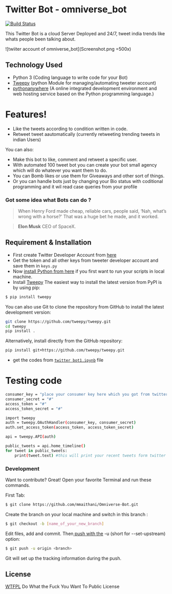 # Twitter Bot - omniverse_bot
[![Build Status](https://travis-ci.org/joemccann/dillinger.svg?branch=master)](https://travis-ci.org/joemccann/dillinger)

This Twitter Bot is a cloud Server Deployed and 24/7, tweet india trends like 
whats people been talking about.

![twiiter account of omniverse_bot](Screenshot.png =500x)

## Technology Used
  - Python 3 (Coding language to write code for your Bot) 
  - [Tweepy](http://docs.tweepy.org/en/latest/getting_started.html) (python Module for managing/automating tweeter account)
  - [pythonanywhere](https://www.pythonanywhere.com/) (A online integrated development environment and web hosting service based on the Python programming language.)

# Features!

  - Like the tweets according to condition written in code.
  - Retweet tweet aautomatically (currently retweeting trending tweets in indian Users)

You can also:
  - Make this bot to like, comment and retweet a specific user.
  - With automated 100 tweet bot you can create your bot small agency which will do whatever you want them to do.
  - You can Bomb likes or use them for Giveaways and other sort of things.
  - Or you can handle bots just by changing your Bio status with coditional programming and it wil read case queries from your profile

### Got some idea what Bots can do ?

> When Henry Ford made cheap, reliable cars, people said, 
> ‘Nah, what’s wrong with a horse?’ That was a huge bet he made, 
> and it worked.

> **Elon Musk**
> CEO of SpaceX.

## Requirement & Installation
- First create Twitter Developer Account from [here](https://developer.twitter.com/en/apply-for-access)
- Get the token and all other keys from tweeter developer account and save them in ```keys.py```
- Now [install Python from here](https://www.python.org/downloads/) if you first want to run your scripts in local machine.
- Install [Tweepy](http://docs.tweepy.org/en/latest/install.html) 
The easiest way to install the latest version from PyPI is by using pip:
```sh
$ pip install tweepy
```
You can also use Git to clone the repository from GitHub to install the latest development version:
```sh
git clone https://github.com/tweepy/tweepy.git
cd tweepy
pip install .
```
Alternatively, install directly from the GitHub repository:
```sh
pip install git+https://github.com/tweepy/tweepy.git
```
- get the codes from [```twitter bot1.ipynb```](https://github.com/mmaithani/Omniverse-Bot/blob/main/twitter_bot1.ipynb) file  

# Testing code 
```sh
consumer_key = "place your consumer key here which you got from twitter deveoloper account "
consumer_secret = "#"
access_token = "#"
access_token_secret = "#"

import tweepy
auth = tweepy.OAuthHandler(consumer_key, consumer_secret)
auth.set_access_token(access_token, access_token_secret)

api = tweepy.API(auth)

public_tweets = api.home_timeline()
for tweet in public_tweets:
    print(tweet.text) #this will print your recent tweets form twitter account
```

### Development

Want to contribute? Great!
Open your favorite Terminal and run these commands.

First Tab:
```sh
$ git clone https://github.com/mmaithani/Omniverse-Bot.git
```
Create the branch on your local machine and switch in this branch :
```sh
$ git checkout -b [name_of_your_new_branch]
```
Edit files, add and commit. Then[ push with the](https://git-scm.com/docs/git-push) -u (short for --set-upstream) option:
```sh
$ git push -u origin <branch>
```
Git will set up the tracking information during the push.

License
----
[WTFPL](https://en.wikipedia.org/wiki/WTFPL#:~:text=WTFPL%20is%20a%20GPL%2Dcompatible,dedication%20to%20the%20public%20domain.&text=The%20title%20is%20an%20abbreviation,You%20Want%20To%20Public%20License%22.) Do What the Fuck You Want To Public License 



